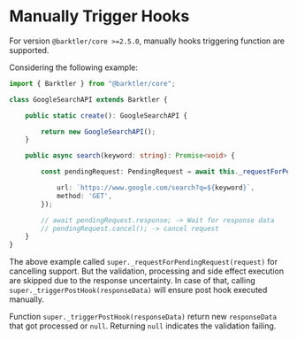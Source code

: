 # Manually Trigger Hooks

For version `@barktler/core >=2.5.0`, manually hooks triggering function are supported.

Considering the following example:

```ts
import { Barktler } from "@barktler/core";

class GoogleSearchAPI extends Barktler {

    public static create(): GoogleSearchAPI {

        return new GoogleSearchAPI();
    }

    public async search(keyword: string): Promise<void> {

        const pendingRequest: PendingRequest = await this._requestForPendingRequest({

            url: `https://www.google.com/search?q=${keyword}`,
            method: 'GET',
        });

        // await pendingRequest.response; -> Wait for response data
        // pendingRequest.cancel(); -> cancel request
    }
}
```

The above example called `super._requestForPendingRequest(request)` for cancelling support. But the validation, processing and side effect execution are skipped due to the response uncertainty. In case of that, calling `super._triggerPostHook(responseData)` will ensure post hook executed manually.

Function `super._triggerPostHook(responseData)` return new `responseData` that got processed or `null`. Returning `null` indicates the validation failing.

